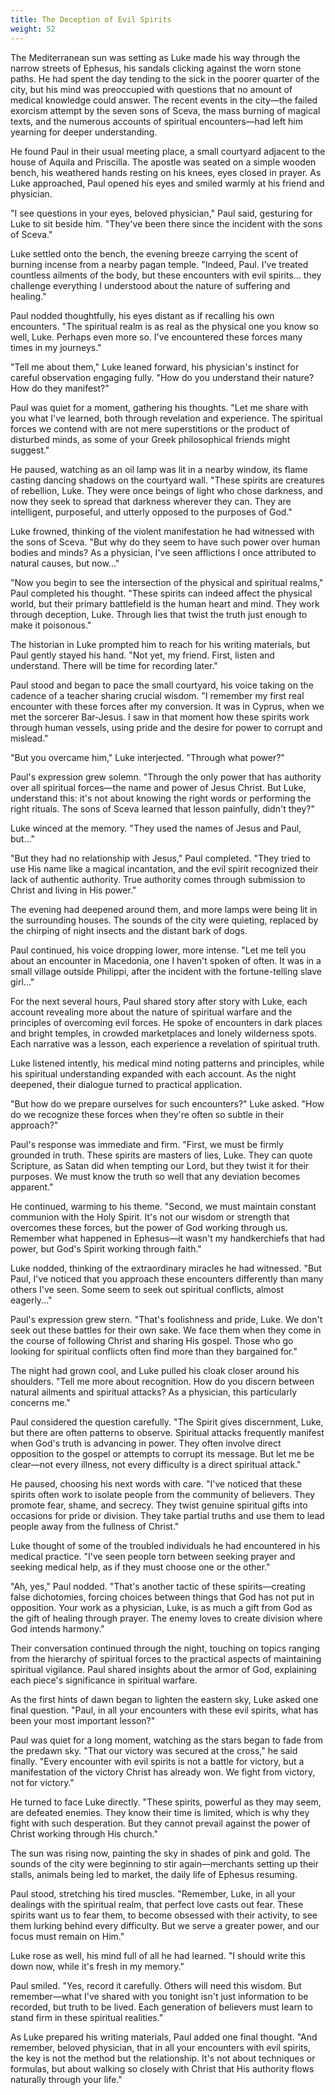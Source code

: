 ```yaml
---
title: The Deception of Evil Spirits
weight: 52
---
```


The Mediterranean sun was setting as Luke made his way through the narrow streets of Ephesus, his sandals clicking against the worn stone paths. He had spent the day tending to the sick in the poorer quarter of the city, but his mind was preoccupied with questions that no amount of medical knowledge could answer. The recent events in the city—the failed exorcism attempt by the seven sons of Sceva, the mass burning of magical texts, and the numerous accounts of spiritual encounters—had left him yearning for deeper understanding.

He found Paul in their usual meeting place, a small courtyard adjacent to the house of Aquila and Priscilla. The apostle was seated on a simple wooden bench, his weathered hands resting on his knees, eyes closed in prayer. As Luke approached, Paul opened his eyes and smiled warmly at his friend and physician.

"I see questions in your eyes, beloved physician," Paul said, gesturing for Luke to sit beside him. "They've been there since the incident with the sons of Sceva."

Luke settled onto the bench, the evening breeze carrying the scent of burning incense from a nearby pagan temple. "Indeed, Paul. I've treated countless ailments of the body, but these encounters with evil spirits... they challenge everything I understood about the nature of suffering and healing."

Paul nodded thoughtfully, his eyes distant as if recalling his own encounters. "The spiritual realm is as real as the physical one you know so well, Luke. Perhaps even more so. I've encountered these forces many times in my journeys."

"Tell me about them," Luke leaned forward, his physician's instinct for careful observation engaging fully. "How do you understand their nature? How do they manifest?"

Paul was quiet for a moment, gathering his thoughts. "Let me share with you what I've learned, both through revelation and experience. The spiritual forces we contend with are not mere superstitions or the product of disturbed minds, as some of your Greek philosophical friends might suggest."

He paused, watching as an oil lamp was lit in a nearby window, its flame casting dancing shadows on the courtyard wall. "These spirits are creatures of rebellion, Luke. They were once beings of light who chose darkness, and now they seek to spread that darkness wherever they can. They are intelligent, purposeful, and utterly opposed to the purposes of God."

Luke frowned, thinking of the violent manifestation he had witnessed with the sons of Sceva. "But why do they seem to have such power over human bodies and minds? As a physician, I've seen afflictions I once attributed to natural causes, but now..."

"Now you begin to see the intersection of the physical and spiritual realms," Paul completed his thought. "These spirits can indeed affect the physical world, but their primary battlefield is the human heart and mind. They work through deception, Luke. Through lies that twist the truth just enough to make it poisonous."

The historian in Luke prompted him to reach for his writing materials, but Paul gently stayed his hand. "Not yet, my friend. First, listen and understand. There will be time for recording later."

Paul stood and began to pace the small courtyard, his voice taking on the cadence of a teacher sharing crucial wisdom. "I remember my first real encounter with these forces after my conversion. It was in Cyprus, when we met the sorcerer Bar-Jesus. I saw in that moment how these spirits work through human vessels, using pride and the desire for power to corrupt and mislead."

"But you overcame him," Luke interjected. "Through what power?"

Paul's expression grew solemn. "Through the only power that has authority over all spiritual forces—the name and power of Jesus Christ. But Luke, understand this: it's not about knowing the right words or performing the right rituals. The sons of Sceva learned that lesson painfully, didn't they?"

Luke winced at the memory. "They used the names of Jesus and Paul, but..."

"But they had no relationship with Jesus," Paul completed. "They tried to use His name like a magical incantation, and the evil spirit recognized their lack of authentic authority. True authority comes through submission to Christ and living in His power."

The evening had deepened around them, and more lamps were being lit in the surrounding houses. The sounds of the city were quieting, replaced by the chirping of night insects and the distant bark of dogs.

Paul continued, his voice dropping lower, more intense. "Let me tell you about an encounter in Macedonia, one I haven't spoken of often. It was in a small village outside Philippi, after the incident with the fortune-telling slave girl..."

For the next several hours, Paul shared story after story with Luke, each account revealing more about the nature of spiritual warfare and the principles of overcoming evil forces. He spoke of encounters in dark places and bright temples, in crowded marketplaces and lonely wilderness spots. Each narrative was a lesson, each experience a revelation of spiritual truth.

Luke listened intently, his medical mind noting patterns and principles, while his spiritual understanding expanded with each account. As the night deepened, their dialogue turned to practical application.

"But how do we prepare ourselves for such encounters?" Luke asked. "How do we recognize these forces when they're often so subtle in their approach?"

Paul's response was immediate and firm. "First, we must be firmly grounded in truth. These spirits are masters of lies, Luke. They can quote Scripture, as Satan did when tempting our Lord, but they twist it for their purposes. We must know the truth so well that any deviation becomes apparent."

He continued, warming to his theme. "Second, we must maintain constant communion with the Holy Spirit. It's not our wisdom or strength that overcomes these forces, but the power of God working through us. Remember what happened in Ephesus—it wasn't my handkerchiefs that had power, but God's Spirit working through faith."

Luke nodded, thinking of the extraordinary miracles he had witnessed. "But Paul, I've noticed that you approach these encounters differently than many others I've seen. Some seem to seek out spiritual conflicts, almost eagerly..."

Paul's expression grew stern. "That's foolishness and pride, Luke. We don't seek out these battles for their own sake. We face them when they come in the course of following Christ and sharing His gospel. Those who go looking for spiritual conflicts often find more than they bargained for."

The night had grown cool, and Luke pulled his cloak closer around his shoulders. "Tell me more about recognition. How do you discern between natural ailments and spiritual attacks? As a physician, this particularly concerns me."

Paul considered the question carefully. "The Spirit gives discernment, Luke, but there are often patterns to observe. Spiritual attacks frequently manifest when God's truth is advancing in power. They often involve direct opposition to the gospel or attempts to corrupt its message. But let me be clear—not every illness, not every difficulty is a direct spiritual attack."

He paused, choosing his next words with care. "I've noticed that these spirits often work to isolate people from the community of believers. They promote fear, shame, and secrecy. They twist genuine spiritual gifts into occasions for pride or division. They take partial truths and use them to lead people away from the fullness of Christ."

Luke thought of some of the troubled individuals he had encountered in his medical practice. "I've seen people torn between seeking prayer and seeking medical help, as if they must choose one or the other."

"Ah, yes," Paul nodded. "That's another tactic of these spirits—creating false dichotomies, forcing choices between things that God has not put in opposition. Your work as a physician, Luke, is as much a gift from God as the gift of healing through prayer. The enemy loves to create division where God intends harmony."

Their conversation continued through the night, touching on topics ranging from the hierarchy of spiritual forces to the practical aspects of maintaining spiritual vigilance. Paul shared insights about the armor of God, explaining each piece's significance in spiritual warfare.

As the first hints of dawn began to lighten the eastern sky, Luke asked one final question. "Paul, in all your encounters with these evil spirits, what has been your most important lesson?"

Paul was quiet for a long moment, watching as the stars began to fade from the predawn sky. "That our victory was secured at the cross," he said finally. "Every encounter with evil spirits is not a battle for victory, but a manifestation of the victory Christ has already won. We fight from victory, not for victory."

He turned to face Luke directly. "These spirits, powerful as they may seem, are defeated enemies. They know their time is limited, which is why they fight with such desperation. But they cannot prevail against the power of Christ working through His church."

The sun was rising now, painting the sky in shades of pink and gold. The sounds of the city were beginning to stir again—merchants setting up their stalls, animals being led to market, the daily life of Ephesus resuming.

Paul stood, stretching his tired muscles. "Remember, Luke, in all your dealings with the spiritual realm, that perfect love casts out fear. These spirits want us to fear them, to become obsessed with their activity, to see them lurking behind every difficulty. But we serve a greater power, and our focus must remain on Him."

Luke rose as well, his mind full of all he had learned. "I should write this down now, while it's fresh in my memory."

Paul smiled. "Yes, record it carefully. Others will need this wisdom. But remember—what I've shared with you tonight isn't just information to be recorded, but truth to be lived. Each generation of believers must learn to stand firm in these spiritual realities."

As Luke prepared his writing materials, Paul added one final thought. "And remember, beloved physician, that in all your encounters with evil spirits, the key is not the method but the relationship. It's not about techniques or formulas, but about walking so closely with Christ that His authority flows naturally through your life."
